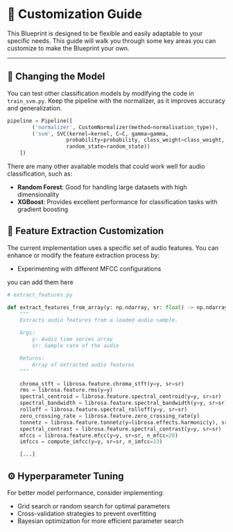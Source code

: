 # 🎨 **Customization Guide**

This Blueprint is designed to be flexible and easily adaptable to your specific needs. This guide will walk you through some key areas you can customize to make the Blueprint your own.

---

## 🧠 **Changing the Model**

You can test other classification models by modifying the code in `train_svm.py`. Keep the pipeline with the normalizer, as it improves accuracy and generalization.

```python
pipeline = Pipeline([
        ('normalizer', CustomNormalizer(method=normalisation_type)),
        ('svm', SVC(kernel=kernel, C=C, gamma=gamma,
                   probability=probability, class_weight=class_weight,
                   random_state=random_state))
    ])
```

There are many other available models that could work well for audio classification, such as:

- **Random Forest**: Good for handling large datasets with high dimensionality
- **XGBoost**: Provides excellent performance for classification tasks with gradient boosting

## 🎵 **Feature Extraction Customization**

The current implementation uses a specific set of audio features. You can enhance or modify the feature extraction process by:

- Experimenting with different MFCC configurations

you can add them here

```python
# extract_features.py

def extract_features_from_array(y: np.ndarray, sr: float) -> np.ndarray:
    """
    Extracts audio features from a loaded audio sample.

    Args:
        y: Audio time series array
        sr: Sample rate of the audio

    Returns:
        Array of extracted audio features
    """

    chroma_stft = librosa.feature.chroma_stft(y=y, sr=sr)
    rms = librosa.feature.rms(y=y)
    spectral_centroid = librosa.feature.spectral_centroid(y=y, sr=sr)
    spectral_bandwidth = librosa.feature.spectral_bandwidth(y=y, sr=sr)
    rolloff = librosa.feature.spectral_rolloff(y=y, sr=sr)
    zero_crossing_rate = librosa.feature.zero_crossing_rate(y)
    tonnetz = librosa.feature.tonnetz(y=librosa.effects.harmonic(y), sr=sr)
    spectral_contrast = librosa.feature.spectral_contrast(y=y, sr=sr)
    mfccs = librosa.feature.mfcc(y=y, sr=sr, n_mfcc=20)
    imfccs = compute_imfcc(y=y, sr=sr, n_imfcc=13)

    [...]
```

## ⚙️ **Hyperparameter Tuning**

For better model performance, consider implementing:

- Grid search or random search for optimal parameters
- Cross-validation strategies to prevent overfitting
- Bayesian optimization for more efficient parameter search
